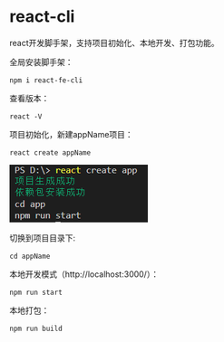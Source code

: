 # react-cli
react开发脚手架，支持项目初始化、本地开发、打包功能。

全局安装脚手架：
```
npm i react-fe-cli
```
查看版本：
```
react -V
```
项目初始化，新建appName项目：
```
react create appName
```
![新建appName](./img/react-fe-cli生成项目.png)

切换到项目目录下:
```
cd appName
```
本地开发模式（http://localhost:3000/）：
```
npm run start
```
本地打包：
```
npm run build
```
